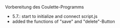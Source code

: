 Vorbereitung des Coulette-Programms

- 5.7.: start to initialize and connect script.js
- added the functions of "save" and "delete"-Button
